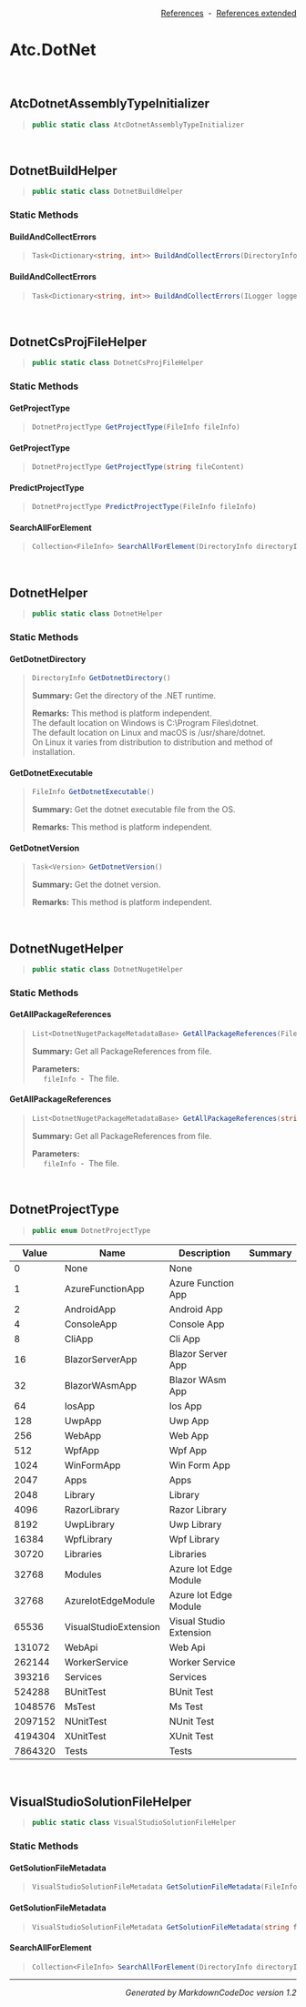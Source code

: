 <div style='text-align: right'>

[References](Index.md)&nbsp;&nbsp;-&nbsp;&nbsp;[References extended](IndexExtended.md)
</div>

# Atc.DotNet

<br />

## AtcDotnetAssemblyTypeInitializer

>```csharp
>public static class AtcDotnetAssemblyTypeInitializer
>```


<br />

## DotnetBuildHelper

>```csharp
>public static class DotnetBuildHelper
>```

### Static Methods

#### BuildAndCollectErrors
>```csharp
>Task<Dictionary<string, int>> BuildAndCollectErrors(DirectoryInfo rootPath, int? runNumber = null, FileInfo buildFile = null, bool useNugetRestore = True, bool useConfigurationReleaseMode = True, int timeoutInSec = 1200, string logPrefix = , CancellationToken cancellationToken = null)
>```
#### BuildAndCollectErrors
>```csharp
>Task<Dictionary<string, int>> BuildAndCollectErrors(ILogger logger, DirectoryInfo rootPath, int? runNumber = null, FileInfo buildFile = null, bool useNugetRestore = True, bool useConfigurationReleaseMode = True, int timeoutInSec = 1200, string logPrefix = , CancellationToken cancellationToken = null)
>```

<br />

## DotnetCsProjFileHelper

>```csharp
>public static class DotnetCsProjFileHelper
>```

### Static Methods

#### GetProjectType
>```csharp
>DotnetProjectType GetProjectType(FileInfo fileInfo)
>```
#### GetProjectType
>```csharp
>DotnetProjectType GetProjectType(string fileContent)
>```
#### PredictProjectType
>```csharp
>DotnetProjectType PredictProjectType(FileInfo fileInfo)
>```
#### SearchAllForElement
>```csharp
>Collection<FileInfo> SearchAllForElement(DirectoryInfo directoryInfo, SearchOption searchOption = AllDirectories)
>```

<br />

## DotnetHelper

>```csharp
>public static class DotnetHelper
>```

### Static Methods

#### GetDotnetDirectory
>```csharp
>DirectoryInfo GetDotnetDirectory()
>```
><b>Summary:</b> Get the directory of the .NET runtime.
>
><b>Remarks:</b> This method is platform independent.<br>The default location on Windows is C:\Program Files\dotnet.<br>The default location on Linux and macOS is /usr/share/dotnet.<br>On Linux it varies from distribution to distribution and method of installation.
#### GetDotnetExecutable
>```csharp
>FileInfo GetDotnetExecutable()
>```
><b>Summary:</b> Get the dotnet executable file from the OS.
>
><b>Remarks:</b> This method is platform independent.
#### GetDotnetVersion
>```csharp
>Task<Version> GetDotnetVersion()
>```
><b>Summary:</b> Get the dotnet version.
>
><b>Remarks:</b> This method is platform independent.

<br />

## DotnetNugetHelper

>```csharp
>public static class DotnetNugetHelper
>```

### Static Methods

#### GetAllPackageReferences
>```csharp
>List<DotnetNugetPackageMetadataBase> GetAllPackageReferences(FileInfo fileInfo)
>```
><b>Summary:</b> Get all PackageReferences from file.
>
><b>Parameters:</b><br>
>&nbsp;&nbsp;&nbsp;&nbsp;&nbsp;`fileInfo`&nbsp;&nbsp;-&nbsp;&nbsp;The file.<br />
#### GetAllPackageReferences
>```csharp
>List<DotnetNugetPackageMetadataBase> GetAllPackageReferences(string fileContent)
>```
><b>Summary:</b> Get all PackageReferences from file.
>
><b>Parameters:</b><br>
>&nbsp;&nbsp;&nbsp;&nbsp;&nbsp;`fileInfo`&nbsp;&nbsp;-&nbsp;&nbsp;The file.<br />

<br />

## DotnetProjectType

>```csharp
>public enum DotnetProjectType
>```


| Value | Name | Description | Summary | 
| --- | --- | --- | --- | 
| 0 | None | None |  | 
| 1 | AzureFunctionApp | Azure Function App |  | 
| 2 | AndroidApp | Android App |  | 
| 4 | ConsoleApp | Console App |  | 
| 8 | CliApp | Cli App |  | 
| 16 | BlazorServerApp | Blazor Server App |  | 
| 32 | BlazorWAsmApp | Blazor WAsm App |  | 
| 64 | IosApp | Ios App |  | 
| 128 | UwpApp | Uwp App |  | 
| 256 | WebApp | Web App |  | 
| 512 | WpfApp | Wpf App |  | 
| 1024 | WinFormApp | Win Form App |  | 
| 2047 | Apps | Apps |  | 
| 2048 | Library | Library |  | 
| 4096 | RazorLibrary | Razor Library |  | 
| 8192 | UwpLibrary | Uwp Library |  | 
| 16384 | WpfLibrary | Wpf Library |  | 
| 30720 | Libraries | Libraries |  | 
| 32768 | Modules | Azure Iot Edge Module |  | 
| 32768 | AzureIotEdgeModule | Azure Iot Edge Module |  | 
| 65536 | VisualStudioExtension | Visual Studio Extension |  | 
| 131072 | WebApi | Web Api |  | 
| 262144 | WorkerService | Worker Service |  | 
| 393216 | Services | Services |  | 
| 524288 | BUnitTest | BUnit Test |  | 
| 1048576 | MsTest | Ms Test |  | 
| 2097152 | NUnitTest | NUnit Test |  | 
| 4194304 | XUnitTest | XUnit Test |  | 
| 7864320 | Tests | Tests |  | 



<br />

## VisualStudioSolutionFileHelper

>```csharp
>public static class VisualStudioSolutionFileHelper
>```

### Static Methods

#### GetSolutionFileMetadata
>```csharp
>VisualStudioSolutionFileMetadata GetSolutionFileMetadata(FileInfo fileInfo)
>```
#### GetSolutionFileMetadata
>```csharp
>VisualStudioSolutionFileMetadata GetSolutionFileMetadata(string fileContent)
>```
#### SearchAllForElement
>```csharp
>Collection<FileInfo> SearchAllForElement(DirectoryInfo directoryInfo, SearchOption searchOption = AllDirectories)
>```
<hr /><div style='text-align: right'><i>Generated by MarkdownCodeDoc version 1.2</i></div>
